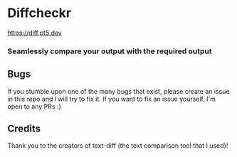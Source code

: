 # Diffcheckr
https://diff.pt5.dev

### Seamlessly compare your output with the required output 

## Bugs
If you stumble upon one of the many bugs that exist, please create an issue in this repo and I will try to fix it. If you want to fix an issue yourself, I'm open to any PRs :)

## Credits
Thank you to the creators of text-diff (the text comparison tool that I used)!
